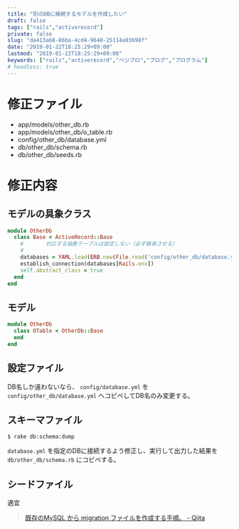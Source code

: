 ```yaml
---
title: "別のDBに接続するモデルを作成したい"
draft: false
tags: ["rails","activerecord"]
private: false
slug: "da413a68-86ba-4cd4-9640-25114a03698f"
date: "2019-01-22T18:25:29+09:00"
lastmod: "2019-01-22T18:25:29+09:00"
keywords: ["rails","activerecord","ベジプロ","プログ","プログラム"]
# headless: true
---
```


# 修正ファイル
* app/models/other_db.rb
* app/models/other_db/o_table.rb
* config/other_db/database.yml
* db/other_db/schema.rb
* db/other_db/seeds.rb

# 修正内容
## モデルの具象クラス
```rb:app/models/other_db.rb
module OtherDb
  class Base < ActiveRecord::Base
    #       対応する抽象テーブルは設定しない（必ず継承させる）
    #
    databases = YAML.load(ERB.new(File.read('config/other_db/database.yml')).result)
    establish_connection(databases[Rails.env])
    self.abstract_class = true
  end
end
```

## モデル
```rb:app/models/other_db/o_table.rb
module OtherDb
  class OTable < OtherDb::Base
  end
end
```

## 設定ファイル
DB名しか違わないなら、 `config/database.yml` を `config/other_db/database.yml` へコピペしてDB名のみ変更する。

## スキーマファイル
```
$ rake db:schema:dump
```
`database.yml` を指定のDBに接続するよう修正し、実行して出力した結果を `db/other_db/schema.rb` にコピペする。

## シードファイル
適宜


> [既存のMySQL から migration ファイルを作成する手順。 - Qiita](https://qiita.com/gctoyo/items/5866d4bcc8c4fe79a9db)
